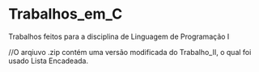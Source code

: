 # Trabalhos_em_C
Trabalhos feitos para a disciplina de Linguagem de Programação I

//O arqiuvo .zip contém uma versão modificada do Trabalho_II, o qual foi usado Lista Encadeada.

